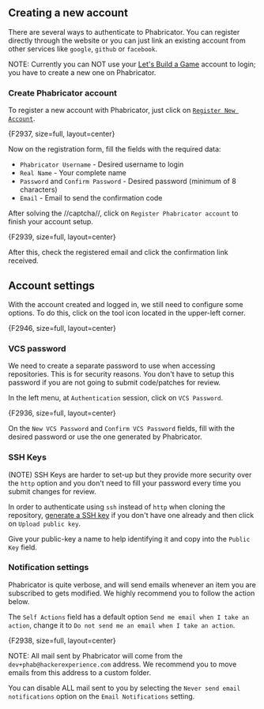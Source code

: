 ## Creating a new account

There are several ways to authenticate to Phabricator. You can register directly through the website or you can just link an existing account from other services like `google`, `github` or `facebook`.

NOTE: Currently you can NOT use your [Let's Build a Game](https://letsbuildagame.org) account to login; you have to create a new one on Phabricator.

### Create Phabricator account

To register a new account with Phabricator, just click on [`Register New Account`](https://dev.hackerexperience.com/auth/register/).

{F2937, size=full, layout=center}

Now on the registration form, fill the fields with the required data:
- `Phabricator Username` - Desired username to login
- `Real Name` - Your complete name
- `Password` and `Confirm Password` - Desired password (minimum of 8 characters)
- `Email` - Email to send the confirmation code

After solving the //captcha//, click on `Register Phabricator account` to finish your account setup.

{F2939, size=full, layout=center}

After this, check the registered email and click the confirmation link received.

## Account settings

With the account created and logged in, we still need to configure some options. To do this, click on the tool icon located in the upper-left corner.

{F2946, size=full, layout=center}

### VCS password

We need to create a separate password to use when accessing repositories. This is for security reasons. You don't have to setup this password if you are not going to submit code/patches for review.

In the left menu, at `Authentication` session, click on `VCS Password`.

{F2936, size=full, layout=center}

On the `New VCS Password` and `Confirm VCS Password` fields, fill with the desired password or use the one generated by Phabricator.

### SSH Keys

(NOTE) SSH Keys are harder to set-up but they provide more security over the `http` option and you don't need to fill your password every time you submit changes for review.

In order to authenticate using `ssh` instead of `http` when cloning the repository, [generate a SSH key](https://help.github.com/articles/generating-a-new-ssh-key-and-adding-it-to-the-ssh-agent/) if you don't have one already and then click on `Upload public key`.

Give your public-key a name to help identifying it and copy into the `Public Key` field.

### Notification settings

Phabricator is quite verbose, and will send emails whenever an item you are subscribed to gets modified. We highly recommend you to follow the action below.

The `Self Actions` field has a default option `Send me email when I take an action`, change it to `Do not send me an email when I take an action`.

{F2938, size=full, layout=center}

NOTE: All mail sent by Phabricator will come from the `dev+phab@hackerexperience.com` address. We recommend you to move emails from this address to a custom folder.

You can disable ALL mail sent to you by selecting the `Never send email notifications` option on the `Email Notifications` setting.
